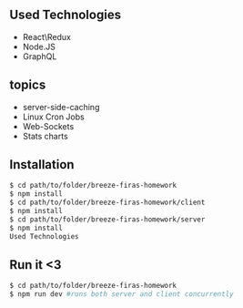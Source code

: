 ## Used Technologies
- React\Redux
- Node.JS
- GraphQL

## topics
- server-side-caching
- Linux Cron Jobs
- Web-Sockets
- Stats charts

## Installation

```bash
$ cd path/to/folder/breeze-firas-homework
$ npm install
$ cd path/to/folder/breeze-firas-homework/client
$ npm install
$ cd path/to/folder/breeze-firas-homework/server
$ npm install
Used Technologies
```

## Run it <3

```bash
$ cd path/to/folder/breeze-firas-homework
$ npm run dev #runs both server and client concurrently 
```
